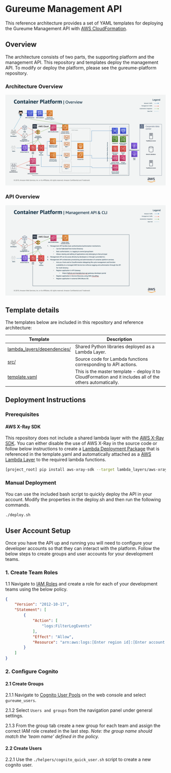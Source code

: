 # Gureume Management API

This reference architecture provides a set of YAML templates for deploying the Gureume Management API with [AWS CloudFormation](https://aws.amazon.com/cloudformation/).

## Overview

The architecture consists of two parts, the supporting platform and the management API.
This repository and templates deploy the management API. To modify or deploy the platform, please see the gureume-platform repository.

### Architecture Overview

![architecture-overview](docs/images/architecture-overview.png)

### API Overview

![api-overview](docs/images/api-overview.png)

## Template details

The templates below are included in this repository and reference architecture:

| Template | Description |
| --- | --- |
| [lambda_layers/dependencies/](lambda_layers/dependencies/) | Shared Python libraries deployed as a Lambda Layer. |
| [src/](src/) | Source code for Lambda functions corresponding to API actions. |
| [template.yaml](template.yaml) | This is the master template - deploy it to CloudFormation and it includes all of the others automatically. |

## Deployment Instructions

### Prerequisites

#### AWS X-Ray SDK

This repository does not include a shared lambda layer with the [AWS X-Ray SDK](https://github.com/aws/aws-xray-sdk-python). You can either disable the use of AWS X-Ray in the source code or follow below instructions to create a [Lambda Deployment Package](https://docs.aws.amazon.com/lambda/latest/dg/lambda-python-how-to-create-deployment-package.html) that is referenced in the template.yaml and automatically attached as a [AWS Lambda Layer](https://docs.aws.amazon.com/lambda/latest/dg/configuration-layers.html) to the required lambda functions.

```bash
[project_root] pip install aws-xray-sdk --target lambda_layers/aws-xray-sdk/python
```

### Manual Deployment

You can use the included bash script to quickly deploy the API in your account. Modify the properties in the deploy.sh and then run the following commands.

```bash
./deploy.sh
```

## User Account Setup

Once you have the API up and running you will need to configure your developer accounts so that they can interact with the platform. Follow the below steps to create groups and user accounts for your development teams.

### 1. Create Team Roles

1.1 Navigate to [IAM Roles](https://console.aws.amazon.com/iam/home#/roles) and create a role for each of your development teams using the below policy.

```json
{
    "Version": "2012-10-17",
    "Statement": [
        {
            "Action": [
                "logs:FilterLogEvents"
            ],
            "Effect": "Allow",
            "Resource": "arn:aws:logs:[Enter region id]:[Enter account id]:log-group:*"
        }
    ]
}
```

### 2. Configure Cognito

#### 2.1 Create Groups
2.1.1 Navigate to [Cognito User Pools](https://console.aws.amazon.com/cognito/users/) on the web console and select `gureume_users`.

2.1.2 Select `Users and groups` from the navigation panel under general settings.

2.1.3 From the group tab create a new group for each team and assign the correct IAM role created in the last step. *Note: the group name should match the 'team name' defined in the policy.*

#### 2.2 Create Users

2.2.1 Use the `./helpers/cognito_quick_user.sh` script to create a new cognito user.
